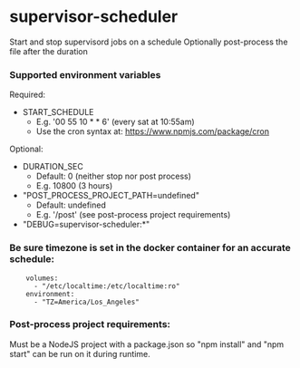 # supervisor-scheduler

Start and stop supervisord jobs on a schedule
Optionally post-process the file after the duration

### Supported environment variables

Required:
* START_SCHEDULE
  * E.g. '00 55 10 * * 6' (every sat at 10:55am)
  * Use the cron syntax at: https://www.npmjs.com/package/cron

Optional:
* DURATION_SEC
  * Default: 0 (neither stop nor post process)
  * E.g. 10800 (3 hours)
* "POST_PROCESS_PROJECT_PATH=undefined"
  * Default: undefined
  * E.g. '/post' (see post-process project requirements)
* "DEBUG=supervisor-scheduler:*"

### Be sure timezone is set in the docker container for an accurate schedule:
~~~~
    volumes:
      - "/etc/localtime:/etc/localtime:ro"
    environment:
      - "TZ=America/Los_Angeles"
~~~~

### Post-process project requirements:
Must be a NodeJS project with a package.json so "npm install" and "npm start" can be run on it during runtime.

